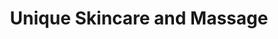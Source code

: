 ---
title: "Unique Skincare and Massage"
url: /topeka/unique-skincare-and-massage/
shop: massage
---